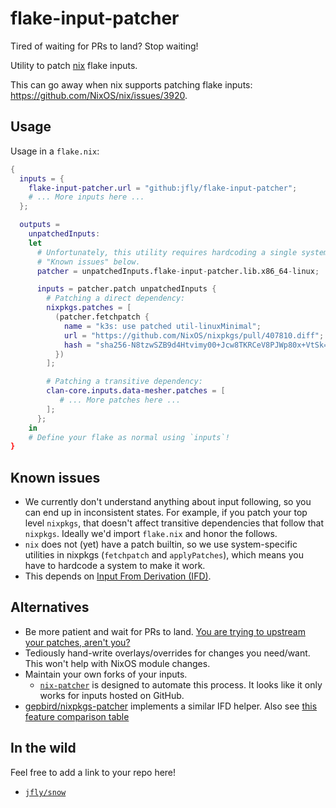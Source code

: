 # flake-input-patcher

Tired of waiting for PRs to land? Stop waiting!

Utility to patch [nix](https://nixos.org/) flake inputs.

This can go away when nix supports patching flake inputs:
<https://github.com/NixOS/nix/issues/3920>.

## Usage

Usage in a `flake.nix`:

```nix
{
  inputs = {
    flake-input-patcher.url = "github:jfly/flake-input-patcher";
    # ... More inputs here ...
  };

  outputs =
    unpatchedInputs:
    let
      # Unfortunately, this utility requires hardcoding a single system. See
      # "Known issues" below.
      patcher = unpatchedInputs.flake-input-patcher.lib.x86_64-linux;

      inputs = patcher.patch unpatchedInputs {
        # Patching a direct dependency:
        nixpkgs.patches = [
          (patcher.fetchpatch {
            name = "k3s: use patched util-linuxMinimal";
            url = "https://github.com/NixOS/nixpkgs/pull/407810.diff";
            hash = "sha256-N8tzwSZB9d4Htvimy00+Jcw8TKRCeV8PJWp80x+VtSk=";
          })
        ];

        # Patching a transitive dependency:
        clan-core.inputs.data-mesher.patches = [
           # ... More patches here ...
        ];
      };
    in
    # Define your flake as normal using `inputs`!
}
```

## Known issues

- We currently don't understand anything about input following, so you can
  end up in inconsistent states. For example, if you patch your top level
  `nixpkgs`, that doesn't affect transitive dependencies that follow that
  `nixpkgs`. Ideally we'd import `flake.nix` and honor the follows.
- `nix` does not (yet) have a patch builtin, so we use
  system-specific utilities in nixpkgs (`fetchpatch` and `applyPatches`), which
  means you have to hardcode a system to make it work.
- This depends on [Input From Derivation (IFD)](https://nix.dev/manual/nix/latest/language/import-from-derivation).

## Alternatives

- Be more patient and wait for PRs to land. [You are trying to upstream your
  patches, aren't you?](https://www.reddit.com/r/nixmasterrace/comments/1kqzezc/me_my_nixpkgs_patches/)
- Tediously hand-write overlays/overrides for changes you need/want.
  This won't help with NixOS module changes.
- Maintain your own forks of your inputs.
  - [`nix-patcher`](https://github.com/katrinafyi/nix-patcher) is designed to
    automate this process. It looks like it only works for inputs hosted on
    GitHub.
- [gepbird/nixpkgs-patcher](https://github.com/gepbird/nixpkgs-patcher)
  implements a similar IFD helper. Also see [this feature comparison
  table](https://github.com/gepbird/nixpkgs-patcher?tab=readme-ov-file#comparison-with-alternatives)

## In the wild

Feel free to add a link to your repo here!

- [`jfly/snow`](https://github.com/jfly/snow/blob/main/flake.nix)
